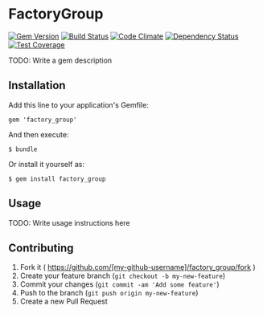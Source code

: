 # FactoryGroup

[![Gem Version](https://badge.fury.io/rb/factory_group.svg)](http://badge.fury.io/rb/factory_group)     [![Build Status](https://travis-ci.org/Codebrahma/factory_group.svg?branch=master)](https://travis-ci.org/Codebrahma/factory_group)   [![Code Climate](https://codeclimate.com/github/Codebrahma/factory_group/badges/gpa.svg)](https://codeclimate.com/github/Codebrahma/factory_group)    [![Dependency Status](https://gemnasium.com/Codebrahma/factory_group.svg)](https://gemnasium.com/Codebrahma/factory_group)    [![Test Coverage](https://codeclimate.com/github/Codebrahma/factory_group/badges/coverage.svg)](https://codeclimate.com/github/Codebrahma/factory_group)

TODO: Write a gem description

## Installation

Add this line to your application's Gemfile:

    gem 'factory_group'

And then execute:

    $ bundle

Or install it yourself as:

    $ gem install factory_group

## Usage

TODO: Write usage instructions here

## Contributing

1. Fork it ( https://github.com/[my-github-username]/factory_group/fork )
2. Create your feature branch (`git checkout -b my-new-feature`)
3. Commit your changes (`git commit -am 'Add some feature'`)
4. Push to the branch (`git push origin my-new-feature`)
5. Create a new Pull Request
